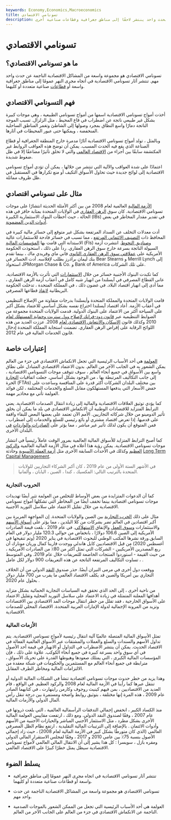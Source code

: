```yaml
---
keywords: Economy,Economics,Macroeconomics
title: تسونامي الاقتصادي
description: تسونامي الاقتصادي هو كارثة اقتصادية مدفوعة بحدث واحد ينتشر لاحقًا إلى مناطق جغرافية وقطاعات صناعية أخرى.
---
```


# تسونامي الاقتصادي
## ما هو تسونامي الاقتصادي؟

تسونامي الاقتصادي هو مجموعة واسعة من المشاكل الاقتصادية الناجمة عن حدث واحد مهم. تنتشر آثار تسونامي الاقتصادية في اتجاه مجرى النهر عمومًا إلى مناطق جغرافية واسعة أو [قطاعات](/sector) صناعية متعددة أو كليهما.

## فهم التسونامي الاقتصادي

أخذت أمواج تسونامي الاقتصادية اسمها من أمواج تسونامي الطبيعية ، وهي موجات كبيرة بشكل غير طبيعي ناتجة عن اضطراب في قاع المحيط ، مثل الزلزال. تسبب الموجة الناتجة دمارًا واسع النطاق بمجرد وصولها إلى الشاطئ وتغمر المناطق الساحلية المنخفضة ، ويمكنها حتى عبور المحيطات في آثارها.

وبالمثل ، تولد أمواج تسونامي الاقتصادية آثارًا مدمرة خارج المنطقة الجغرافية أو قطاع الصناعة الذي يقع فيه الحدث المسبب. يمكن أن توضح هذه العواقب الروابط غير المكتشفة سابقًا بين أجزاء من [الاقتصاد العالمي](/economy) والتي لا تخلق تأثيرًا مضاعفًا إلا في ظل ضغوط شديدة.

اعتمادًا على شدة العواقب والآلية التي تنتشر من خلالها ، يمكن أن تؤدي أمواج تسونامي الاقتصادية إلى لوائح جديدة حيث تحاول الأسواق التكيف أو منع تكرارها في المستقبل في ظل ظروف مماثلة.

## مثال على تسونامي اقتصادي

[الأزمة المالية](/financial-crisis) العالمية لعام 2008 من بين أكثر الأمثلة الحديثة انتشارًا على موجات تسونامي الاقتصادية. كان سوق [الرهن العقاري](/subprime_mortgage) في الولايات المتحدة بمثابة حافز في هذه الحالة ، حيث أخطأت البنوك الاستثمارية الكبيرة (IBs) في تقدير مقدار المخاطر في بعض [أدوات الدين المضمونة](/cdo).

أدت معدلات التخلف عن السداد المرتفعة بشكل غير متوقع إلى خسائر مالية كبيرة في المحافظ ذات [التصنيف الائتماني المرتفع](/creditrating) ، مما تسبب في خسائر فادحة للاستثمارات عالية الاستدانة التي قامت بها [المؤسسات المالية](/financialinstitution) (FIs) [وصناديق التحوط](/hedgefund). انتشرت أزمة السيولة الناتجة بسرعة خارج سوق الرهن العقاري. رداً على ذلك ، استحوذت الحكومة الأمريكية على [عملاقتي سوق الرهن العقاري الثانوي](/secondary_mortgage_market) فاني ماي وفريدي ماك ، بينما تقدم بنك ليمان براذرز بطلب لإفلاسه. أدت الخسائر في Bear Stearns و Merrill Lynch إلى استحواذ JPMorgan Chase & Co. و Bank of America على تلك الشركات.

كما تكبدت البنوك الأجنبية خسائر من خلال [الاستثمارات](/investment) التي تأثرت بالأزمة الاقتصادية. عانى القطاع المصرفي في آيسلندا من انهيار شبه كامل في أعقاب أزمة الرهن العقاري ، مما أدى إلى انهيار اقتصاد البلاد. في غضون ذلك ، في المملكة المتحدة ، تدخلت الحكومة البريطانية [لإنقاذ](/bailout) قطاعها المصرفي.

قامت الولايات المتحدة والمملكة المتحدة وأيسلندا بدرجات متفاوتة من الإصلاح التنظيمي في أعقاب الأزمة. أعاد اقتصاد آيسلندا اختراع نفسه بشكل أساسي للاعتماد بشكل أكبر على السياحة أكثر من الاعتماد على البنوك الدولية. قدمت الولايات المتحدة مجموعة من الضوابط التنظيمية عبر [قانون دود-فرانك لإصلاح وول ستريت وحماية المستهلك لعام](/dodd-frank-financial-regulatory-reform-bill) 2010 وكذلك قانون [الإسكان والانتعاش الاقتصادي لعام](/housing-and-economic-recovery-act-hera) 2008. عززت العديد من هذه اللوائح الرقابة على إقراض الرهن العقاري. تضمنت استجابة المملكة المتحدة إدخال قانون الخدمات المالية في عام 2012.

## إعتبارات خاصة

[العولمة](/globalization) هي أحد الأسباب الرئيسية التي تجعل الانكماش الاقتصادي في جزء من العالم يمكن الشعور به في الجانب الآخر من العالم. بدون الاعتماد الاقتصادي المتبادل على نطاق واسع بين الأسواق في جميع أنحاء العالم ، سوف تتوقف موجات التسونامي الاقتصادية ، إلى جانب التكاليف المرتبطة بها ، من الوجود بشكل أساسي. جعلت اتفاقيات [التجارة](/free-trade) الحرة (FTAs) بين مختلف البلدان الشركات أكثر قدرة على المنافسة وساعدت على خفض الأسعار التي يدفعها المستهلكون مقابل السلع والخدمات المختلفة ، لكن فوائد العولمة تأتي مع محاذير مهمة.

كما يؤدي توثيق العلاقات الاقتصادية والمالية إلى زيادة انتقال الصدمات الاقتصادية. يعني الترابط المتزايد للاقتصادات الوطنية أن الانكماش الاقتصادي في بلد ما يمكن أن يخلق تأثير الدومينو من خلال شركائه التجاريين. الأمم الآن تعتمد على بعضها البعض للبقاء واقفة على قدميها. إذا تعرض اقتصاد مشتري أو بائع رئيسي للسلع والخدمات إلى اضطراب ، فمن المتوقع أن يكون لذلك تأثير غير مباشر ، مما يؤثر على [الصادرات والواردات](/import) [في](/export) البلدان الأخرى.

كما أصبح الترابط المتزايد للأسواق المالية العالمية بمرور الوقت عاملاً رئيسياً في انتشار موجات تسونامي الاقتصادية. يمكن رؤية هذا أعلاه في مثال الأزمة المالية العالمية [والركود العظيم](/great-recession) وكذلك في الأحداث السابقة الأخرى مثل [أزمة العملة الآسيوية](/asian-financial-crisis) وحادثة [Long Term Capital Management](/longtermcapital).

> في الأشهر الستة الأولى من عام 2019 ، كان أكبر الشركاء التجاريين للولايات المتحدة بالترتيب التالي: المكسيك ، كندا ، الصين ، اليابان ، وألمانيا.

>

### الحروب التجارية

كما أن الدعوات المتزايدة من بعض الأوساط للتخلص من العولمة تثير أيضًا تهديدات موجات تسونامي اقتصادية بينما تخفف أيضًا من المخاطر التي تشكلها أمواج تسونامي الاقتصادية من خلال تقليل الاعتماد على سلاسل التوريد الأجنبية.

مثال على ذلك [الحرب التجارية](/trade-war) بين الصين والولايات المتحدة. إن المواجهة المريرة بين أكبر اقتصادين في العالم تضر بشركات من كلا البلدين ، مما يؤثر على [أسواق الأسهم](/equitymarket) والاستثمارات [وسوق العمل](/labor-market) والإنفاق [الاستهلاكي](/consumer-spending). في عام 2019 ، بلغت قيمة الصادرات الأمريكية إلى الصين 106.6 دولارًا ، بانخفاض من حوالي 120.3 مليار دولار في العام السابق.ورقة نشرها المكتب الوطني للبحوث الاقتصادية في يناير 2020 (وتم تنقيحها في أغسطس 2020) من قبل الاقتصاديين كايل هاندلي ووجدت فارينا كمال وريان مونارك أن ربع المصدرين الأمريكيين - الشركات التي تمثل أكثر من 80٪ من الصادرات الأمريكية ، من حيث القيمة - استوردوا المنتجات الخاضعة للتعريفات خلال عام 2019. وفي المتوسط ، تساوت التكاليف المرتفعة الناتجة عن هذه التعريفات 900 دولار لكل عامل .

ووقعت دول أخرى في مرمى النيران أيضًا. حذر صندوق [النقد](/imf) الدولي من أن الخلاف التجاري بين أمريكا والصين قد يكلف الاقتصاد العالمي ما يقرب من 700 مليار دولار بحلول عام 2020 .

من ناحية أخرى ، إلى الحد الذي تحقق فيه السياسات التجارية الحمائية بشكل متزايد أهدافها المعلنة المتمثلة في زيادة الاعتماد على سلاسل التوريد المحلية وتقليل الاعتماد على الأسواق الخارجية ، فقد تقلل من خطر انتقال موجات المد الاقتصادي بين الاقتصادات وتزيد من المرونة الإجمالية لدولة الإمارات العربية المتحدة. الاقتصاد المحلي للصدمات الاقتصادية.

### الأزمات المالية

تمثل الأسواق المالية المتصلة عالميًا آلية انتقال رئيسية لأمواج تسونامي الاقتصادية. يتم تداول الأسهم والسندات والسلع والعملات والمشتقات عبر الأسواق العالمية الفعالة في الاقتصاد الحديث. يمكن أن ينتشر الاضطراب في التداول أو الانهيار في قيمة أحد الأصول في أي سوق واحد بسرعة كبيرة في جميع أنحاء الكوكب. علاوة على ذلك ، فإن المؤسسات المالية الكبرى ، التي يمتلك صعودها وهبوطها القدرة على تحريك الأسواق ، مترابطة في جميع أنحاء العالم مع المستثمرين والحكومات في شبكة معقدة من الالتزامات المالية ومخاطر الطرف المقابل.

وهذا يزيد من خطر حدوث موجات تسونامي اقتصادية تنشأ في الشبكات المالية الدولية أو تنتقل عبرها كما رأينا في الأزمة المالية لعام 2008 والركود العظيم. في الواقع ، قام العديد من الاقتصاديين ، بمن فيهم كينيث روجوف وكارمن راينهارت ، في كتابهما الصادر عام 2009 ، هذه المرة إنها مختلفة ، بتوثيق روابط واضحة ومستمرة بين درجة تنقل رأس المال الدولي والأزمات المالية.

منذ الكساد الكبير ، انخفض إجمالي التدفقات الرأسمالية العالمية ، التي بلغت ذروتها في عام 2007 ، وفقًا لصندوق النقد الدولي. ومع ذلك ، ارتفعت مقاييس العولمة المالية الأخرى بشكل مطرد ، مثل الاستثمار الأجنبي المباشر والحيازات الأجنبية من الأسهم وأدوات الائتمان . بالإضافة إلى الترتيبات المالية التقليدية ، ارتفع نظام الظل المصرفي العالمي (الذي كان متورطًا بشكل كبير في الأزمة المالية لعام 2008) ، حيث زاد إجمالي الأصول بنسبة 75٪ بين عامي 2010 و 2017 ، وفقًا لمجلس الاستقرار المالي الدولي ومقره بازل ، سويسرا : كل هذا يشير إلى أن الانتقال المالي العالمي لأمواج تسونامي الاقتصادية سيظل يمثل خطرًا كبيرًا على الاقتصاد العالمي.

## يسلط الضوء

- تنتشر آثار تسونامي الاقتصادية في اتجاه مجرى النهر عمومًا إلى مناطق جغرافية واسعة أو قطاعات صناعية متعددة أو كليهما.

- تسونامي الاقتصادي هو مجموعة واسعة من المشاكل الاقتصادية الناجمة عن حدث واحد مهم.

- العولمة هي أحد الأسباب الرئيسية التي تجعل من الممكن الشعور بالموجات الصدمية الناجمة عن الانكماش الاقتصادي في جزء من العالم على الجانب الآخر من العالم.

